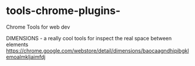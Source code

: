 # tools-chrome-plugins-
Chrome Tools for web dev

DIMENSIONS - a really cool tools for inspect the real space between elements
https://chrome.google.com/webstore/detail/dimensions/baocaagndhipibgklemoalmkljaimfdj
